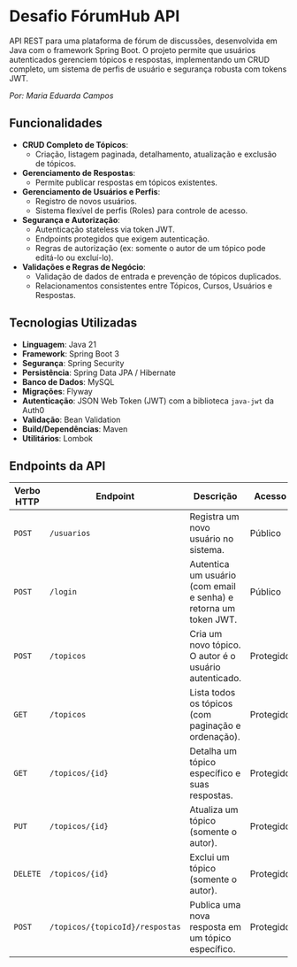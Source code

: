 # Desafio FórumHub API
API REST para uma plataforma de fórum de discussões, desenvolvida em Java com o framework Spring Boot. O projeto permite que usuários autenticados gerenciem tópicos e respostas, implementando um CRUD completo, um sistema de perfis de usuário e segurança robusta com tokens JWT.

*Por: Maria Eduarda Campos*
## Funcionalidades

-   **CRUD Completo de Tópicos**:
    -   Criação, listagem paginada, detalhamento, atualização e exclusão de tópicos.
-   **Gerenciamento de Respostas**:
    -   Permite publicar respostas em tópicos existentes.
-   **Gerenciamento de Usuários e Perfis**:
    -   Registro de novos usuários.
    -   Sistema flexível de perfis (Roles) para controle de acesso.
-   **Segurança e Autorização**:
    -   Autenticação stateless via token JWT.
    -   Endpoints protegidos que exigem autenticação.
    -   Regras de autorização (ex: somente o autor de um tópico pode editá-lo ou excluí-lo).
-   **Validações e Regras de Negócio**:
    -   Validação de dados de entrada e prevenção de tópicos duplicados.
    -   Relacionamentos consistentes entre Tópicos, Cursos, Usuários e Respostas.

## Tecnologias Utilizadas

-   **Linguagem**: Java 21
-   **Framework**: Spring Boot 3
-   **Segurança**: Spring Security
-   **Persistência**: Spring Data JPA / Hibernate
-   **Banco de Dados**: MySQL
-   **Migrações**: Flyway
-   **Autenticação**: JSON Web Token (JWT) com a biblioteca `java-jwt` da Auth0
-   **Validação**: Bean Validation
-   **Build/Dependências**: Maven
-   **Utilitários**: Lombok

## Endpoints da API

| Verbo HTTP | Endpoint                       | Descrição                                                              | Acesso    |
|------------|--------------------------------|------------------------------------------------------------------------|-----------|
| `POST`     | `/usuarios`                    | Registra um novo usuário no sistema.                                   | Público   |
| `POST`     | `/login`                       | Autentica um usuário (com email e senha) e retorna um token JWT.       | Público   |
| `POST`     | `/topicos`                     | Cria um novo tópico. O autor é o usuário autenticado.                  | Protegido |
| `GET`      | `/topicos`                     | Lista todos os tópicos (com paginação e ordenação).                    | Protegido |
| `GET`      | `/topicos/{id}`                | Detalha um tópico específico e suas respostas.                         | Protegido |
| `PUT`      | `/topicos/{id}`                | Atualiza um tópico (somente o autor).                                  | Protegido |
| `DELETE`   | `/topicos/{id}`                | Exclui um tópico (somente o autor).                                    | Protegido |
| `POST`     | `/topicos/{topicoId}/respostas`| Publica uma nova resposta em um tópico específico.                     | Protegido |

